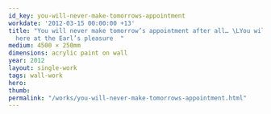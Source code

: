 ```yaml
---
id_key: you-will-never-make-tomorrows-appointment
workdate: '2012-03-15 00:00:00 +13'
title: "You will never make tomorrow’s appointment after all… \LYou will be detained
  here at the Earl’s pleasure  "
medium: 4500 × 250mm
dimensions: acrylic paint on wall
year: 2012
layout: single-work
tags: wall-work
hero:
thumb:
permalink: "/works/you-will-never-make-tomorrows-appointment.html"
---
```

